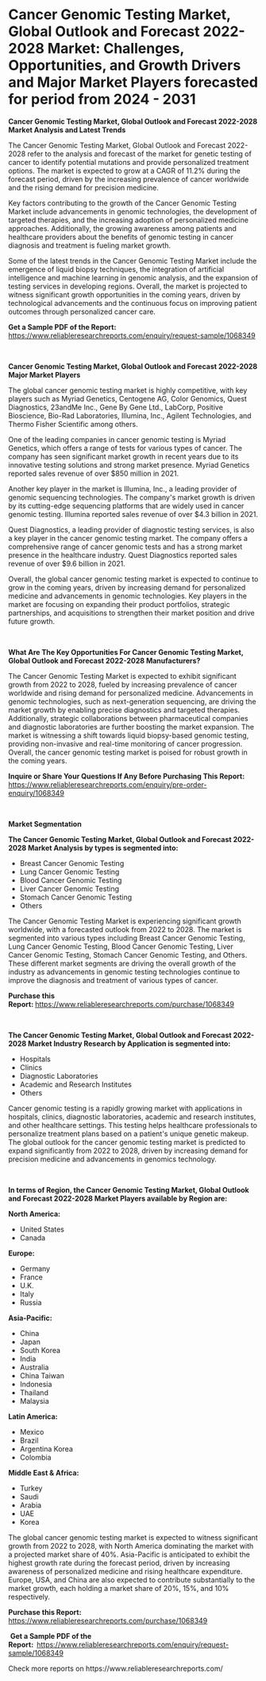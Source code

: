 <p><h1>Cancer Genomic Testing Market, Global Outlook and Forecast 2022-2028 Market: Challenges, Opportunities, and Growth Drivers and Major Market Players forecasted for period from 2024 - 2031</h1></p><p><strong>Cancer Genomic Testing Market, Global Outlook and Forecast 2022-2028 Market Analysis and Latest Trends</strong></p>
<p><p>The Cancer Genomic Testing Market, Global Outlook and Forecast 2022-2028 refer to the analysis and forecast of the market for genetic testing of cancer to identify potential mutations and provide personalized treatment options. The market is expected to grow at a CAGR of 11.2% during the forecast period, driven by the increasing prevalence of cancer worldwide and the rising demand for precision medicine.</p><p>Key factors contributing to the growth of the Cancer Genomic Testing Market include advancements in genomic technologies, the development of targeted therapies, and the increasing adoption of personalized medicine approaches. Additionally, the growing awareness among patients and healthcare providers about the benefits of genomic testing in cancer diagnosis and treatment is fueling market growth.</p><p>Some of the latest trends in the Cancer Genomic Testing Market include the emergence of liquid biopsy techniques, the integration of artificial intelligence and machine learning in genomic analysis, and the expansion of testing services in developing regions. Overall, the market is projected to witness significant growth opportunities in the coming years, driven by technological advancements and the continuous focus on improving patient outcomes through personalized cancer care.</p></p>
<p><strong>Get a Sample PDF of the Report:&nbsp;</strong> <a href="https://www.reliableresearchreports.com/enquiry/request-sample/1068349">https://www.reliableresearchreports.com/enquiry/request-sample/1068349</a></p>
<p>&nbsp;</p>
<p><strong>Cancer Genomic Testing Market, Global Outlook and Forecast 2022-2028 Major Market Players</strong></p>
<p><p>The global cancer genomic testing market is highly competitive, with key players such as Myriad Genetics, Centogene AG, Color Genomics, Quest Diagnostics, 23andMe Inc., Gene By Gene Ltd., LabCorp, Positive Bioscience, Bio-Rad Laboratories, Illumina, Inc., Agilent Technologies, and Thermo Fisher Scientific among others.</p><p>One of the leading companies in cancer genomic testing is Myriad Genetics, which offers a range of tests for various types of cancer. The company has seen significant market growth in recent years due to its innovative testing solutions and strong market presence. Myriad Genetics reported sales revenue of over $850 million in 2021.</p><p>Another key player in the market is Illumina, Inc., a leading provider of genomic sequencing technologies. The company's market growth is driven by its cutting-edge sequencing platforms that are widely used in cancer genomic testing. Illumina reported sales revenue of over $4.3 billion in 2021.</p><p>Quest Diagnostics, a leading provider of diagnostic testing services, is also a key player in the cancer genomic testing market. The company offers a comprehensive range of cancer genomic tests and has a strong market presence in the healthcare industry. Quest Diagnostics reported sales revenue of over $9.6 billion in 2021.</p><p>Overall, the global cancer genomic testing market is expected to continue to grow in the coming years, driven by increasing demand for personalized medicine and advancements in genomic technologies. Key players in the market are focusing on expanding their product portfolios, strategic partnerships, and acquisitions to strengthen their market position and drive future growth.</p></p>
<p>&nbsp;</p>
<p><strong>What Are The Key Opportunities For Cancer Genomic Testing Market, Global Outlook and Forecast 2022-2028 Manufacturers?</strong></p>
<p><p>The Cancer Genomic Testing Market is expected to exhibit significant growth from 2022 to 2028, fueled by increasing prevalence of cancer worldwide and rising demand for personalized medicine. Advancements in genomic technologies, such as next-generation sequencing, are driving the market growth by enabling precise diagnostics and targeted therapies. Additionally, strategic collaborations between pharmaceutical companies and diagnostic laboratories are further boosting the market expansion. The market is witnessing a shift towards liquid biopsy-based genomic testing, providing non-invasive and real-time monitoring of cancer progression. Overall, the cancer genomic testing market is poised for robust growth in the coming years.</p></p>
<p><strong>Inquire or Share Your Questions If Any Before Purchasing This Report:</strong> <a href="https://www.reliableresearchreports.com/enquiry/pre-order-enquiry/1068349">https://www.reliableresearchreports.com/enquiry/pre-order-enquiry/1068349</a></p>
<p>&nbsp;</p>
<p><strong>Market Segmentation</strong></p>
<p><strong>The Cancer Genomic Testing Market, Global Outlook and Forecast 2022-2028 Market Analysis by types is segmented into:</strong></p>
<p><ul><li>Breast Cancer Genomic Testing</li><li>Lung Cancer Genomic Testing</li><li>Blood Cancer Genomic Testing</li><li>Liver Cancer Genomic Testing</li><li>Stomach Cancer Genomic Testing</li><li>Others</li></ul></p>
<p><p>The Cancer Genomic Testing Market is experiencing significant growth worldwide, with a forecasted outlook from 2022 to 2028. The market is segmented into various types including Breast Cancer Genomic Testing, Lung Cancer Genomic Testing, Blood Cancer Genomic Testing, Liver Cancer Genomic Testing, Stomach Cancer Genomic Testing, and Others. These different market segments are driving the overall growth of the industry as advancements in genomic testing technologies continue to improve the diagnosis and treatment of various types of cancer.</p></p>
<p><strong>Purchase this Report:&nbsp;</strong><a href="https://www.reliableresearchreports.com/purchase/1068349">https://www.reliableresearchreports.com/purchase/1068349</a></p>
<p>&nbsp;</p>
<p><strong>The Cancer Genomic Testing Market, Global Outlook and Forecast 2022-2028 Market Industry Research by Application is segmented into:</strong></p>
<p><ul><li>Hospitals</li><li>Clinics</li><li>Diagnostic Laboratories</li><li>Academic and Research Institutes</li><li>Others</li></ul></p>
<p><p>Cancer genomic testing is a rapidly growing market with applications in hospitals, clinics, diagnostic laboratories, academic and research institutes, and other healthcare settings. This testing helps healthcare professionals to personalize treatment plans based on a patient's unique genetic makeup. The global outlook for the cancer genomic testing market is predicted to expand significantly from 2022 to 2028, driven by increasing demand for precision medicine and advancements in genomics technology.</p></p>
<p>&nbsp;</p>
<p><strong>In terms of Region, the Cancer Genomic Testing Market, Global Outlook and Forecast 2022-2028 Market Players available by Region are:</strong></p>
<p>
    <p> <strong> North America: </strong>
        <ul>
            <li>United States</li>
            <li>Canada</li>
        </ul>
        </p> 
    <p> <strong> Europe: </strong>
        <ul>
            <li>Germany</li>
            <li>France</li>
            <li>U.K.</li>
            <li>Italy</li>
            <li>Russia</li>
        </ul>
        </p> 
    <p> <strong> Asia-Pacific: </strong>
        <ul>
            <li>China</li>
            <li>Japan</li>
            <li>South Korea</li>
            <li>India</li>
            <li>Australia</li>
            <li>China Taiwan</li>
            <li>Indonesia</li>
            <li>Thailand</li>
            <li>Malaysia</li>
        </ul>
        </p> 
    <p> <strong> Latin America: </strong>
        <ul>
            <li>Mexico</li>
            <li>Brazil</li>
            <li>Argentina Korea</li>
            <li>Colombia</li>
        </ul>
        </p> 
    <p> <strong> Middle East & Africa: </strong>
        <ul>
            <li>Turkey</li>
            <li>Saudi</li>
            <li>Arabia</li>
            <li>UAE</li>
            <li>Korea</li>
        </ul>
    </p>
    </p>
<p><p>The global cancer genomic testing market is expected to witness significant growth from 2022 to 2028, with North America dominating the market with a projected market share of 40%. Asia-Pacific is anticipated to exhibit the highest growth rate during the forecast period, driven by increasing awareness of personalized medicine and rising healthcare expenditure. Europe, USA, and China are also expected to contribute substantially to the market growth, each holding a market share of 20%, 15%, and 10% respectively.</p></p>
<p><strong>Purchase this Report: </strong><a href="https://www.reliableresearchreports.com/purchase/1068349">https://www.reliableresearchreports.com/purchase/1068349</a></p>
<p>&nbsp;<strong>Get a Sample PDF of the Report:&nbsp;&nbsp;</strong><a href="https://www.reliableresearchreports.com/enquiry/request-sample/1068349">https://www.reliableresearchreports.com/enquiry/request-sample/1068349</a></p>
<p><strong></strong></p>
<p>Check more reports on https://www.reliableresearchreports.com/</p>